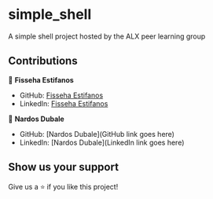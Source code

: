 # simple_shell
A simple shell project hosted by the ALX peer learning group

## Contributions

👤 **Fisseha Estifanos**

- GitHub: [Fisseha Estifanos](https://github.com/fisseha-estifanos) 
- LinkedIn: [Fisseha Estifanos](https://www.linkedin.com/in/fisseha-estifanos-109ba6199/)

👤 **Nardos Dubale**

- GitHub: [Nardos Dubale](GitHub link goes here)
- LinkedIn: [Nardos Dubale](LinkedIn link goes here)

## Show us your support

Give us a ⭐ if you like this project!
